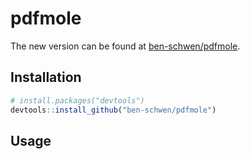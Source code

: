 # pdfmole

The new version can be found at [ben-schwen/pdfmole](https://github.com/ben-schwen/pdfmole).

## Installation
```R
# install.packages("devtools")
devtools::install_github("ben-schwen/pdfmole")
```

## Usage